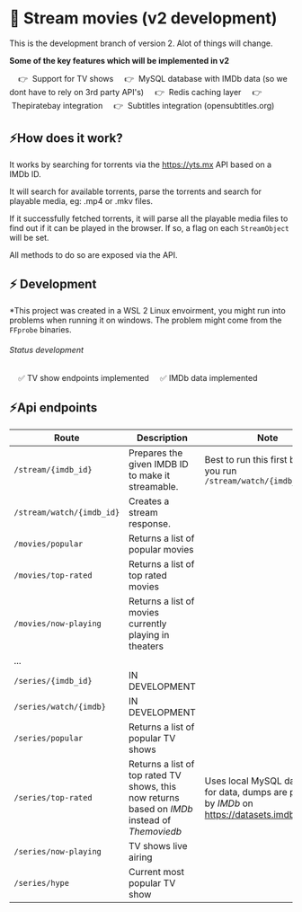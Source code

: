 # 🍭 Stream movies (v2 development) 

This is the development branch of version 2. Alot of things will change.

**Some of the key features which will be implemented in v2**

&nbsp;&nbsp;&nbsp;&nbsp;👉 &nbsp;Support for TV shows
&nbsp;&nbsp;&nbsp;&nbsp;👉 &nbsp;MySQL database with IMDb data (so we dont have to rely on 3rd party API's)
&nbsp;&nbsp;&nbsp;&nbsp;👉 &nbsp;Redis caching layer
&nbsp;&nbsp;&nbsp;&nbsp;👉 &nbsp;Thepiratebay integration
&nbsp;&nbsp;&nbsp;&nbsp;👉 &nbsp;Subtitles integration (opensubtitles.org)

## ⚡How does it work?

It works by searching for torrents via the https://yts.mx API based on a IMDb ID.

It will search for available torrents, parse the torrents and search for playable media, eg: .mp4 or .mkv files.

If it successfully fetched torrents, it will parse all the playable media files to find out if it can be played in the browser. If so, a flag on each `StreamObject` will be set.

All methods to do so are exposed via the API.

## ⚡ Development

*This project was created in a WSL 2 Linux envoirment, you might run into problems when running it on windows. The problem might come from the `FFprobe` binaries.

###### Status development
&nbsp;&nbsp;&nbsp;&nbsp;✅ TV show endpoints implemented
&nbsp;&nbsp;&nbsp;&nbsp;✅ IMDb data implemented

## ⚡Api endpoints

| Route                     | Description                                                                                    | Note                                                                                             |
| ------------------------- | ---------------------------------------------------------------------------------------------- | ------------------------------------------------------------------------------------------------ |
| `/stream/{imdb_id}`       | Prepares the given IMDB ID to make it streamable.                                              | Best to run this first before you run `/stream/watch/{imdb_id}`                                  |
| `/stream/watch/{imdb_id}` | Creates a stream response.                                                                     |
| `/movies/popular`         | Returns a list of popular movies                                                               |                                                                                                  |
| `/movies/top-rated`       | Returns a list of top rated movies                                                             |                                                                                                  |
| `/movies/now-playing`     | Returns a list of movies currently playing in theaters                                         |                                                                                                  |
| ...                       |                                                                                                |                                                                                                  |
| `/series/{imdb_id}`       | IN DEVELOPMENT                                                                                 |                                                                                                  |
| `/series/watch/{imdb}`    | IN DEVELOPMENT                                                                                 |                                                                                                  |
| `/series/popular`         | Returns a list of popular TV shows                                                             |                                                                                                  |
| `/series/top-rated`       | Returns a list of top rated TV shows, this now returns based on *IMDb* instead of *Themoviedb* | Uses local MySQL database for data, dumps are provided by *IMDb* on https://datasets.imdbws.com/ |
| `/series/now-playing`     | TV shows live airing                                                                           |                                                                                                  |
| `/series/hype`            | Current most popular TV show                                                                   |                                                                                                  |